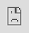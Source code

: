 <div style="position: fixed; top: 0; right: 0; left: 0; bottom: 0; background: black;">
<iframe src="https://docs.google.com/presentation/d/e/2PACX-1vTeyzfozmHZWU5uy6pbKZmpdiMIWLZPRfHuENkN1YoOX01F6gP9--74khbGd0thx9xeVPVmmfFnjDAY/embed?start=false&loop=false&delayms=60000" frameborder="0" allowfullscreen="true" mozallowfullscreen="true" webkitallowfullscreen="true" style="width: 100%; height: 100%"></iframe>
</div>

